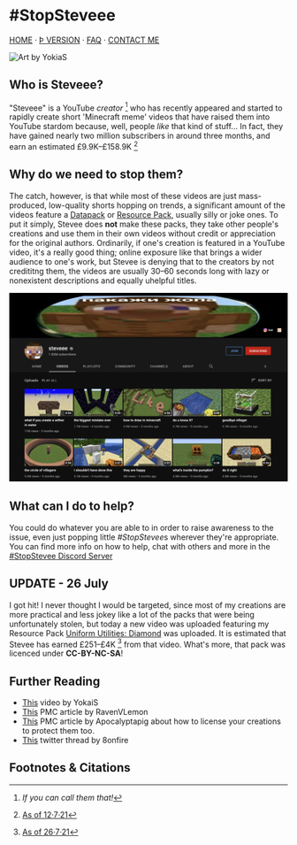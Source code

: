 # #StopSteveee
[HOME](/) · [Þ VERSION](/stuff/stop-steveee) · [FAQ](/faq) · [CONTACT ME](/contact)

![Art by YokiaS](https://i.ytimg.com/vi/hE_Ek9EbT0Q/maxresdefault.jpg)

## Who is Steveee?
"Steveee" is a YouTube *creator* [^1] who has recently appeared and started to rapidly create short 'Minecraft meme' videos that have raised them into YouTube stardom because, well, people *like* that kind of stuff...
In fact, they have gained nearly two million subscribers in around three months, and earn an estimated £9.9K–£158.9K [^2]
## Why do we need to stop them?
The catch, however, is that while most of these videos are just mass-produced, low-quality shorts hopping on trends, a significant amount of the videos feature a [Datapack](https://minecraft.fandom.com/wiki/Data_Pack) or [Resource Pack](https://minecraft.fandom.com/wiki/Resource_Pack), usually silly or joke ones.
To put it simply, Stevee does **not** make these packs, they take other people's creations and use them in their own videos without credit or appreciation for the original authors.
Ordinarily, if one's creation is featured in a YouTube video, it's a really good thing; online exposure like that brings a wider audience to one's work, but Stevee is denying that to the creators by not credititng them, the videos are usually 30–60 seconds long with lazy or nonexistent descriptions and equally uhelpful titles.

![Steveee's Youtube Page](/assets/steveee_yt.png)

## What can I do to help?
You could do whatever you are able to in order to raise awareness to the issue, even just popping little *#StopStevee*s wherever they're appropriate. You can find more info on how to help, chat with others and more in the [#StopStevee Discord Server](https://discord.gg/sKqYzD5RZW)

## UPDATE - 26 July
I got hit! I never thought I would be targeted, since most of my creations are more practical and less jokey like a lot of the packs that were being unfortunately stolen, but today a new video was uploaded featuring my Resource Pack [Uniform Utilities: Diamond](https://www.planetminecraft.com/texture-pack/uniform-utilities-2-options/) was uploaded. It is estimated that Stevee has earned £251–£4K  [^3] from that video. What's more, that pack was licenced under **CC-BY-NC-SA**!

## Further Reading
* [This](https://youtu.be/hE_Ek9EbT0Q) video by YokaiS
* [This](https://www.planetminecraft.com/forums/minecraft/discussion/the-truth-about-steveee-636622/) PMC article by RavenVLemon
* [This](https://www.planetminecraft.com/blog/how-2-license/) PMC article by Apocalyptapig about how to license your creations to protect them too.
* [This](https://twitter.com/8onfire/status/1407828649827389440?s=20) twitter thread by 8onfire

## Footnotes & Citations
[^1]: *If you can call them that!*

[^2]: [As of 12·7·21](https://socialblade.com/youtube/channel/UCY2ekMrWhsUVHwO3J3-PCzQ)

[^3]: [As of 26·7·21](https://socialblade.com/youtube/channel/UCY2ekMrWhsUVHwO3J3-PCzQ)
